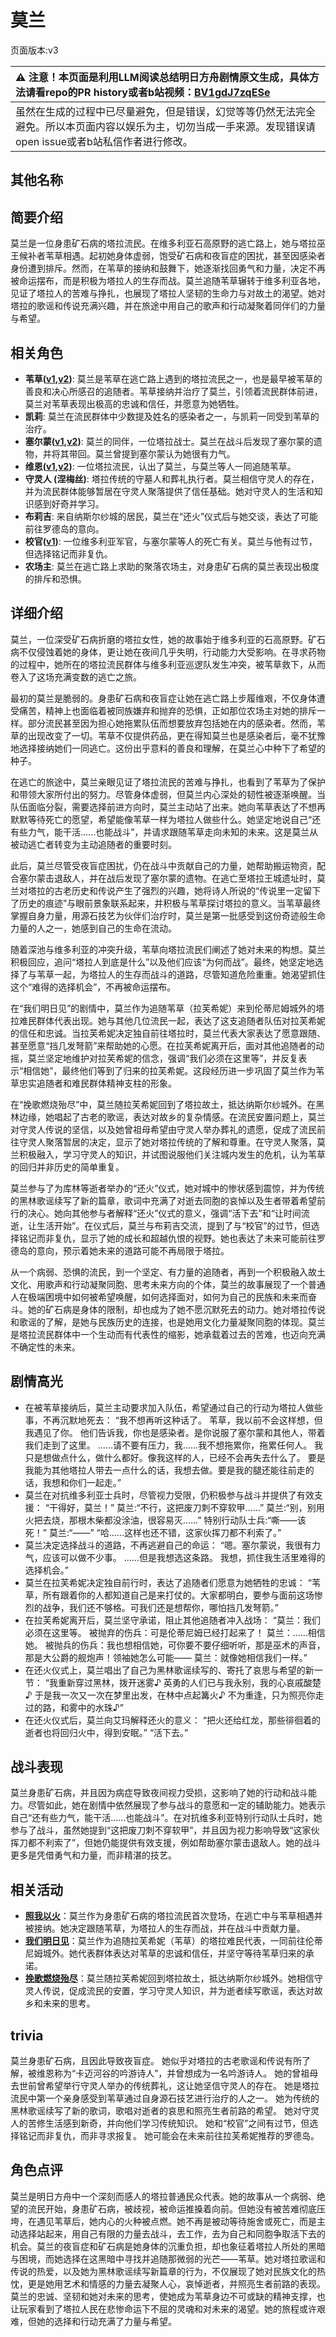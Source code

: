 # 莫兰
页面版本:v3
 

| :warning: 注意！本页面是利用LLM阅读总结明日方舟剧情原文生成，具体方法请看repo的PR history或者b站视频：[BV1gdJ7zqESe](https://www.bilibili.com/video/BV1gdJ7zqESe/)         |
|:----------------------------|
| 虽然在生成的过程中已尽量避免，但是错误，幻觉等等仍然无法完全避免。所以本页面内容以娱乐为主，切勿当成一手来源。发现错误请open issue或者b站私信作者进行修改。|



## 其他名称

## 简要介绍
莫兰是一位身患矿石病的塔拉流民。在维多利亚石高原野的逃亡路上，她与塔拉巫王候补者苇草相遇。起初她身体虚弱，饱受矿石病和夜盲症的困扰，甚至因感染者身份遭到排斥。然而，在苇草的接纳和鼓舞下，她逐渐找回勇气和力量，决定不再被命运摆布，而是积极为塔拉人的生存而战。莫兰追随苇草辗转于维多利亚各地，见证了塔拉人的苦难与挣扎，也展现了塔拉人坚韧的生命力与对故土的渴望。她对塔拉的歌谣和传说充满兴趣，并在旅途中用自己的歌声和行动凝聚着同伴们的力量与希望。
## 相关角色
-   **苇草([v1](../chars/char_261_sddrag.md),[v2](char_261_sddrag.md))**: 莫兰是苇草在逃亡路上遇到的塔拉流民之一，也是最早被苇草的善良和决心所感召的追随者。苇草接纳并治疗了莫兰，引领着流民群体前进，莫兰对苇草表现出极高的忠诚和信任，并愿意为她牺牲。
-   **凯莉**: 莫兰在流民群体中少数提及姓名的感染者之一，与凯莉一同受到苇草的治疗。
-   **塞尔蒙([v1](../chars/extended_char_sai_er_meng.md),[v2](extended_char_sai_er_meng.md))**: 莫兰的同伴，一位塔拉战士。莫兰在战斗后发现了塞尔蒙的遗物，并将其带回。莫兰曾提到塞尔蒙认为她很有力气。
-   **维恩([v1](../chars/extended_char_wei_en.md),[v2](extended_char_wei_en.md))**: 一位塔拉流民，认出了莫兰，与莫兰等人一同追随苇草。
-   **守灵人 (涅梅丝)**: 塔拉传统的守墓人和葬礼执行者。莫兰相信守灵人的存在，并为流民群体能够暂居在守灵人聚落提供了信任基础。她对守灵人的生活和知识感到好奇并学习。
-   **布莉吉**: 来自纳斯尔纱城的居民，莫兰在“还火”仪式后与她交谈，表达了可能前往罗德岛的意向。
-   **校官([v1](../chars/extended_char_xiao_guan.md))**: 一位维多利亚军官，与塞尔蒙等人的死亡有关。莫兰与他有过节，但选择铭记而非复仇。
-   **农场主**: 莫兰在逃亡路上求助的聚落农场主，对身患矿石病的莫兰表现出极度的排斥和恐惧。
## 详细介绍
莫兰，一位深受矿石病折磨的塔拉女性，她的故事始于维多利亚的石高原野。矿石病不仅侵蚀着她的身体，更让她在夜间几乎失明，行动能力大受影响。在寻求药物的过程中，她所在的塔拉流民群体与维多利亚巡逻队发生冲突，被苇草救下，从而卷入了这场充满变数的逃亡之旅。

最初的莫兰是脆弱的。身患矿石病和夜盲症让她在逃亡路上步履维艰，不仅身体遭受痛苦，精神上也面临着被同族嫌弃和抛弃的恐惧，正如那位农场主对她的排斥一样。部分流民甚至因为担心她拖累队伍而想要放弃包括她在内的感染者。然而，苇草的出现改变了一切。苇草不仅提供药品，更在得知莫兰也是感染者后，毫不犹豫地选择接纳她们一同逃亡。这份出乎意料的善良和理解，在莫兰心中种下了希望的种子。

在逃亡的旅途中，莫兰亲眼见证了塔拉流民的苦难与挣扎，也看到了苇草为了保护和带领大家所付出的努力。尽管身体虚弱，但莫兰内心深处的韧性被逐渐唤醒。当队伍面临分裂，需要选择前进方向时，莫兰主动站了出来。她向苇草表达了不想再默默等待死亡的愿望，希望能像苇草一样为塔拉人做些什么。她坚定地说自己“还有些力气，能干活......也能战斗”，并请求跟随苇草走向未知的未来。这是莫兰从被动逃亡者转变为主动追随者的重要时刻。

此后，莫兰尽管受夜盲症困扰，仍在战斗中贡献自己的力量，她帮助搬运物资，配合塞尔蒙击退敌人，并在战后发现了塞尔蒙的遗物。在逃亡至塔拉王城遗址时，莫兰对塔拉的古老历史和传说产生了强烈的兴趣，她将诗人所说的“传说里一定留下了历史的痕迹”与眼前景象联系起来，并积极与苇草探讨塔拉的意义。当苇草最终掌握自身力量，用源石技艺为伙伴们治疗时，莫兰是第一批感受到这份奇迹般生命力量的人之一，她感到自己的生命在流动。

随着深池与维多利亚的冲突升级，苇草向塔拉流民们阐述了她对未来的构想。莫兰积极回应，追问“塔拉人到底是什么”以及他们应该“为何而战”。最终，她坚定地选择了与苇草一起，为塔拉人的生存而战斗的道路，尽管知道危险重重。她渴望抓住这个“难得的选择机会”，不再被命运摆布。

在“我们明日见”的剧情中，莫兰作为追随苇草（拉芙希妮）来到伦蒂尼姆城外的塔拉难民群体代表出现。她与其他几位流民一起，表达了这支追随者队伍对拉芙希妮的信任和忠诚。当拉芙希妮决定独自前往塔拉时，莫兰代表大家表达了愿意跟随、甚至愿意“挡几发弩箭”来帮助她的心愿。在拉芙希妮离开后，面对其他追随者的动摇，莫兰坚定地维护对拉芙希妮的信念，强调“我们必须在这里等”，并反复表示“相信她”，最终他们等到了归来的拉芙希妮。这段经历进一步巩固了莫兰作为苇草忠实追随者和难民群体精神支柱的形象。

在“挽歌燃烧殆尽”中，莫兰随拉芙希妮回到了塔拉故土，抵达纳斯尔纱城外。在黑林边缘，她唱起了古老的歌谣，表达对故乡的复杂情感。在流民安置问题上，莫兰对守灵人传说的坚信，以及她曾祖母希望由守灵人举办葬礼的遗愿，促成了流民前往守灵人聚落暂居的决定，显示了她对塔拉传统的了解和尊重。在守灵人聚落，莫兰积极融入，学习守灵人的知识，并试图说服他们关注城内发生的危机，认为苇草的回归并非历史的简单重复。

莫兰参与了为库林等逝者举办的“还火”仪式，她对城中的惨状感到震惊，并为传统的黑林歌谣续写了新的篇章，歌词中充满了对逝去同胞的哀悼以及生者带着希望前行的决心。她向其他参与者解释“还火”仪式的意义，强调“活下去”和“让时间流逝，让生活开始”。在仪式后，莫兰与布莉吉交流，提到了与“校官”的过节，但选择铭记而非复仇，显示了她的成长和超越仇恨的视野。她也表达了未来可能前往罗德岛的意向，预示着她未来的道路可能不再局限于塔拉。

从一个病弱、恐惧的流民，到一个坚定、有力量的追随者，再到一个积极融入故土文化、用歌声和行动凝聚同胞、思考未来方向的个体，莫兰的故事展现了一个普通人在极端困境中如何被希望唤醒，如何选择面对，如何为自己的民族和未来而奋斗。她的矿石病是身体的限制，却也成为了她不愿沉默死去的动力。她对塔拉传说和歌谣的了解，是她与民族历史的连接，也是她用文化力量凝聚同胞的体现。莫兰是塔拉流民群体中一个生动而有代表性的缩影，她承载着过去的苦难，也迈向充满不确定性的未来。
## 剧情高光
*   在被苇草接纳后，莫兰主动要求加入队伍，希望通过自己的行动为塔拉人做些事，不再沉默地死去：
    “我不想再听这种话了。
    苇草，我以前不会这样想，但我遇见了你。
    他们告诉我，你也是感染者。是你说服了塞尔蒙和其他人，带着我们走到了这里。
    ......请不要有压力，我......我不想拖累你，拖累任何人。
    我只是想做点什么，做什么都好。像我这样的人，已经不会再失去什么了。
    要是我能为其他塔拉人带去一点什么的话，我想去做。要是我的腿还能往前走的话，我想和你们一起走。”
*   莫兰在对抗维多利亚士兵时，尽管视力受限，仍积极参与战斗并提供了有效支援：
    “干得好，莫兰！”
    莫兰:“不行，这把废刀刺不穿软甲......”
    莫兰:“别，别用火把去烧，那根木柴都没涂油，很容易灭......”
    特别行动队士兵:“嘶——该死！”
    莫兰:“——”
    “哈......这样也还不错，这家伙挥刀都不利索了。”
*   莫兰决定选择战斗的道路，不再逃避自己的命运：
    “嗯。塞尔蒙说，我很有力气，应该可以做不少事。
    ......但是我想选这条路。
    我想，抓住我生活里难得的选择机会。”
*   莫兰在拉芙希妮决定独自前行时，表达了追随者们愿意为她牺牲的忠诚：
    “苇草，所有跟着你的人都知道自己是来打仗的。大家都明白，要参与面前这场惨烈的战争，我们还不够格。可我们还是想帮你，哪怕挡几发弩箭。”
*   在拉芙希妮离开后，莫兰坚守承诺，阻止其他追随者冲入战场：
    “莫兰：我们必须在这里等。
    被抛弃的伤兵：可是伦蒂尼姆已经打起来了！
    莫兰：......相信她。
    被抛兵的伤兵：我也想相信她，可你要不要仔细听听，那是巫术的声音，那是大公爵的舰炮声！领袖她怎么可能——
    莫兰：就像她相信我们一样。”
*   在还火仪式上，莫兰唱出了自己为黑林歌谣续写的、寄托了哀思与希望的新一节：
    “我重新穿过黑林，拨开迷雾♪
    英勇的人们已与我永别，我的心哀戚酸楚♪
    于是我一次又一次在梦里出发，在林中点起篝火♪
    不为重逢，只为照亮你走过的路，和雾中的水珠♪”
*   在还火仪式后，莫兰向艾玛解释还火的意义：
    “把火还给红龙，那些徘徊着的逝者也将回归火中，得到安眠。”
    “活下去。”
## 战斗表现
莫兰身患矿石病，并且因为病症导致夜间视力受损，这影响了她的行动和战斗能力。尽管如此，她在剧情中依然展现了参与战斗的意愿和一定的辅助能力。她表示自己“还有些力气，能干活......也能战斗”。在对抗维多利亚特别行动队士兵时，她参与了战斗，虽然她提到“这把废刀刺不穿软甲”，并且因为视力影响导致“这家伙挥刀都不利索了”，但她仍能提供有效支援，例如帮助塞尔蒙击退敌人。她的战斗更多是凭借勇气和力量，而非精湛的技艺。
## 相关活动
-   **[照我以火](../stories/act22side.md)**：莫兰作为身患矿石病的塔拉流民首次登场，在逃亡中与苇草相遇并被接纳。她决定跟随苇草，为塔拉人的生存而战，并在战斗中贡献力量。
-   **[我们明日见](../stories/act18mini.md)**：莫兰作为追随拉芙希妮（苇草）的塔拉难民代表，一同前往伦蒂尼姆城外。她代表群体表达对苇草的忠诚和信任，并坚守等待苇草归来的承诺。
-   **[挽歌燃烧殆尽](../stories/act41side.md)**：莫兰随拉芙希妮回到塔拉故土，抵达纳斯尔纱城外。她相信守灵人传说，促成流民的安置，学习守灵人知识，并为逝者续写歌谣，表达对故乡和未来的思考。
## trivia
莫兰身患矿石病，且因此导致夜盲症。
她似乎对塔拉的古老歌谣和传说有所了解，被维恩称为“卡迈河谷的吟游诗人”，并曾想成为一名吟游诗人。
她的曾祖母去世前曾希望举行守灵人举办的传统葬礼，这让她坚信守灵人的存在。
她是塔拉流民中第一个亲身感受到苇草通过自身源石技艺进行治疗的人之一。
她为传统的黑林歌谣续写了新的歌词，歌唱对逝者的哀思和照亮生者前路的希望。
她对守灵人的苦修生活感到新奇，并向他们学习传统知识。
她和“校官”之间有过节，但选择铭记而非复仇，而非寻求报复。
她可能会在未来前往拉芙希妮推荐的罗德岛。
## 角色点评
莫兰是明日方舟中一个深刻而感人的塔拉普通民众代表。她的故事从一个病弱、绝望的流民开始，身患矿石病，被歧视，被命运推搡着向前。但她没有被苦难彻底压垮，在遇见苇草后，她内心的火种被点燃。她不再是被动等待施舍或死亡，而是主动选择站起来，用自己有限的力量去战斗，去工作，去为自己和同胞争取活下去的机会。莫兰的夜盲症和矿石病是她身体的沉重负担，却也象征着塔拉人所处的黑暗与困境，而她选择在这黑暗中寻找并追随那微弱的光芒——苇草。她对塔拉歌谣和传说的热爱，以及她为黑林歌谣续写新篇章的行为，不仅展现了她对民族文化的热忱，更是她用艺术和情感的力量去凝聚人心，哀悼逝者，并照亮生者前路的表现。莫兰的忠诚、坚韧和她对未来的思考，使她成为苇草身边不可或缺的精神支撑，也让玩家看到了塔拉人民在悲惨命运下不屈的灵魂和对未来的渴望。她的旅程或许艰难，但她的选择和行动充满了力量与希望。
